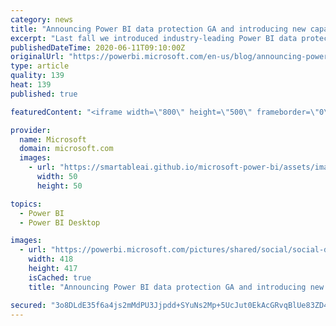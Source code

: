 ```yaml
---
category: news
title: "Announcing Power BI data protection GA and introducing new capabilities"
excerpt: "Last fall we introduced industry-leading Power BI data protection capabilities in public preview. Today we’re happy to announce these capabilities are generally available (GA), along with new and exciting capabilities we’re announcing in this space!\r\nPower BI helps organizations empower everyone to make"
publishedDateTime: 2020-06-11T09:10:00Z
originalUrl: "https://powerbi.microsoft.com/en-us/blog/announcing-power-bi-data-protection-ga-and-introducing-new-capabilities/"
type: article
quality: 139
heat: 139
published: true

featuredContent: "<iframe width=\"800\" height=\"500\" frameborder=\"0\" src=\"https://www.youtube.com/embed/s6DWF2lENs8\" allow=\"accelerometer; autoplay; encrypted-media; gyroscope; picture-in-picture\" allowfullscreen></iframe>"

provider:
  name: Microsoft
  domain: microsoft.com
  images:
    - url: "https://smartableai.github.io/microsoft-power-bi/assets/images/organizations/microsoft.com-50x50.jpg"
      width: 50
      height: 50

topics:
  - Power BI
  - Power BI Desktop

images:
  - url: "https://powerbi.microsoft.com/pictures/shared/social/social-default-image.png"
    width: 418
    height: 417
    isCached: true
    title: "Announcing Power BI data protection GA and introducing new capabilities"

secured: "3o8DLdE35f6a4js2mMdPU3Jjpdd+SYuNs2Mp+5UcJut0EkAcGRvqBlUe83ZD49qdIBqhxGdddP3qpuCFFB2VKF2WUmS7S6h2lhqbzGInRzacePk8t7a+5aDsyjKd8B8iMjsqDRKuXu8ieuTpo2mDvdyaql0djYsJKCQtDkhDlgQ79j+bBBSb9EtCaNYHYy3+38+5k2wPkVkSwEjCwNP1x/DCH66v4kPNjhdXIDkBlcY5sGuHBfKrMr3Z0W9uenE57vmN+qpH0Ae3TooqonLAi6BrLCIy0J/5Shf1q6jVVLXa6jG8rc2XdhHHUJoZm5vlDRWx5eIA3GF3nlCbrlVlkDjershi+hsMiqEBdbM4XAEydHisnS1g/nxBZ4nWPFR+2th9VFfo20gVFrEsia8/d46blEPDyq7rrj+1JRbg+GYm+FvgxuuEl3fGtpw0OgevCwsOw5PaXoZgpi0jPAhn8Q==;/86ufmDJYeo0aA9IhEMLmA=="
---
```


